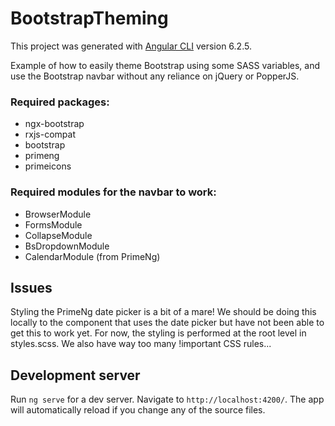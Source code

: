 # BootstrapTheming

This project was generated with [Angular CLI](https://github.com/angular/angular-cli) version 6.2.5.

Example of how to easily theme Bootstrap using some SASS variables, and use the Bootstrap navbar without any reliance on jQuery or PopperJS.

### Required packages:

- ngx-bootstrap
- rxjs-compat
- bootstrap
- primeng
- primeicons

### Required modules for the navbar to work:

- BrowserModule
- FormsModule
- CollapseModule
- BsDropdownModule
- CalendarModule (from PrimeNg)

## Issues
Styling the PrimeNg date picker is a bit of a mare! We should be doing this locally to the component that uses the date picker but have not been able to get this to work yet. For now, the styling is performed at the root level in styles.scss. We also have way too many !important CSS rules...

## Development server

Run `ng serve` for a dev server. Navigate to `http://localhost:4200/`. The app will automatically reload if you change any of the source files.
